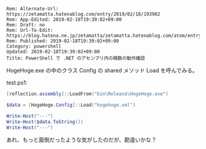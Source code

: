```header
Rem: Alternate-Url: https://zetamatta.hatenablog.com/entry/2019/02/18/193902
Rem: App-Edited: 2019-02-18T19:39:02+09:00
Rem: Draft: no
Rem: Url-To-Edit: https://blog.hatena.ne.jp/zetamatta/zetamatta.hatenablog.com/atom/entry/17680117126967833581
Rem: Published: 2019-02-18T19:39:02+09:00
Category: powershell
Updated: 2019-02-18T19:39:02+09:00
Title: PowerShell で .NET のアセンブリ内の関数の動作確認
```
HogeHoge.exe の中のクラス Config の shared メソッド Load を呼んでみる。

test.ps1:

```ps1
[reflection.assembly]::LoadFrom("bin\Release\HogeHoge.exe")

$data = [HogeHoge.Config]::Load("hogehoge.xml")

Write-Host("---")
Write-Host($data.ToString())
Write-Host("---")
```

あれ、もっと面倒だったような気がしたのだが、勘違いかな？
